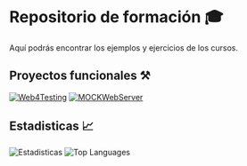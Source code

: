 # Repositorio de formación 🎓
Aquí podrás encontrar los ejemplos y ejercicios de los cursos.

## Proyectos funcionales ⚒

[![Web4Testing](https://github-readme-stats.vercel.app/api/pin/?username=jmagit&repo=Web4Testing)](https://github.com/jmagit/Web4Testing) [![MOCKWebServer](https://github-readme-stats.vercel.app/api/pin/?username=jmagit&repo=MOCKWebServer)](https://github.com/jmagit/MOCKWebServer)

## Estadisticas 📈

![Estadisticas](https://github-readme-stats.vercel.app/api?username=jmagit&show_icons=true) ![Top Languages](https://github-readme-stats.vercel.app/api/top-langs/?username=jmagit&langs_count=6&layout=compact)

<!--
**jmagit/jmagit** is a ✨ _special_ ✨ repository because its `README.md` (this file) appears on your GitHub profile.

Here are some ideas to get you started:

- 🔭 I’m currently working on ...
- 🌱 I’m currently learning ...
- 👯 I’m looking to collaborate on ...
- 🤔 I’m looking for help with ...
- 💬 Ask me about ...
- 📫 How to reach me: ...
- 😄 Pronouns: ...
- ⚡ Fun fact: ...
-->
